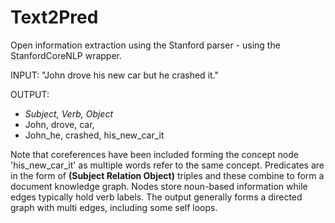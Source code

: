 # Text2Pred
Open information extraction using the Stanford parser - using the StanfordCoreNLP wrapper. 

INPUT: 
"John drove his new car but he crashed it."

OUTPUT:  
+ _Subject, Verb, Object_  
+ John,     drove,      car,  
+ John_he,   crashed,    his_new_car_it  

Note that coreferences have been included forming the concept node 'his_new_car_it' as multiple words refer to the same concept. Predicates are in the form of **(Subject Relation Object)** triples and these combine to form a document knowledge graph. Nodes store noun-based information while edges typically hold verb labels. The output generally forms a directed graph with multi edges, including some self loops. 
